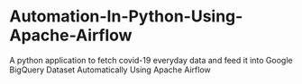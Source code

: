 # Automation-In-Python-Using-Apache-Airflow
A python application to fetch covid-19 everyday data and feed it into Google BigQuery Dataset Automatically Using Apache Airflow 

